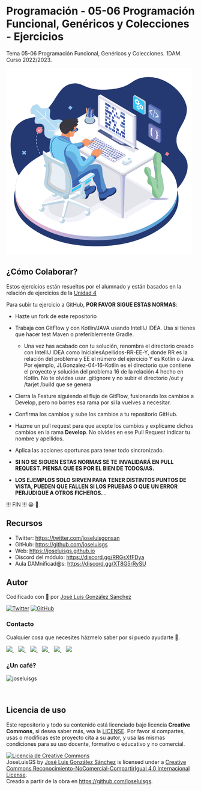 # Programación - 05-06 Programación Funcional, Genéricos y Colecciones - Ejercicios

Tema 05-06 Programación Funcional, Genéricos y Colecciones. 1DAM. Curso 2022/2023.

![imagen](https://raw.githubusercontent.com/joseluisgs/Programacion-00-2022-2023/master/images/programacion.png)


## ¿Cómo Colaborar?
Estos ejercicios están resueltos por el alumnado y están basados en la relación de ejercicios de la [Unidad 4](https://github.com/joseluisgs/Programacion-04-2022-2023)

Para subir tu ejercicio a GitHub, **POR FAVOR SIGUE ESTAS NORMAS**:

- Hazte un fork de este repositorio
- Trabaja con GitFlow y con Kotlin/JAVA usando IntellIJ IDEA. Usa si tienes que hacer test Maven o preferiblemente Gradle.
    - Una vez has acabado con tu solución, renombra  el directorio creado con IntellIJ IDEA como InicialesApellidos-RR-EE-Y, donde RR es la relación del problema y EE el número del ejercicio Y es Kotlin o Java. Por ejemplo, JLGonzalez-04-16-Kotlin es el directorio que contiene el proyecto y solución del problema 16 de la relación 4 hecho en Kotlin. No te olvides usar .gitignore y no subir el directorio /out y /tarjet /build que se genera

- Cierra la Feature siguiendo el flujo de GitFlow, fusionando los cambios a Develop, pero no borres esa rama por si la vuelves a necesitar.
- Confirma los cambios y sube los cambios a tu repositorio GitHub.
- Hazme un pull request para que acepte los cambios y explícame dichos cambios en la rama **Develop**. No olvides en ese Pull Request indicar tu nombre y apellidos.
- Aplica las acciones oportunas para tener todo sincronizado.
- **SI NO SE SIGUEN ESTAS NORMAS SE TE INVALIDARÁ EN PULL REQUEST. PIENSA QUE ES POR EL BIEN DE TODOS/AS.**
- **LOS EJEMPLOS SOLO SIRVEN PARA TENER DISTINTOS PUNTOS DE VISTA, PUEDEN QUE FALLEN SI LOS PRUEBAS O QUE UN ERROR PERJUDIQUE A OTROS FICHEROS.** .

!!! FIN !!! 😀 🤝


## Recursos
- Twitter: https://twitter.com/joseluisgonsan
- GitHub: https://github.com/joseluisgs
- Web: https://joseluisgs.github.io
- Discord del módulo: https://discord.gg/RRGsXfFDya
- Aula DAMnificad@s: https://discord.gg/XT8G5rRySU


## Autor

Codificado con :sparkling_heart: por [José Luis González Sánchez](https://twitter.com/joseluisgonsan)

[![Twitter](https://img.shields.io/twitter/follow/joseluisgonsan?style=social)](https://twitter.com/joseluisgonsan)
[![GitHub](https://img.shields.io/github/followers/joseluisgs?style=social)](https://github.com/joseluisgs)

### Contacto
<p>
  Cualquier cosa que necesites házmelo saber por si puedo ayudarte 💬.
</p>
<p>
 <a href="https://joseluisgs.github.io/" target="_blank">
        <img src="https://joseluisgs.github.io/img/favicon.png" 
    height="30">
    </a>  &nbsp;&nbsp;
    <a href="https://github.com/joseluisgs" target="_blank">
        <img src="https://distreau.com/github.svg" 
    height="30">
    </a> &nbsp;&nbsp;
        <a href="https://twitter.com/joseluisgonsan" target="_blank">
        <img src="https://i.imgur.com/U4Uiaef.png" 
    height="30">
    </a> &nbsp;&nbsp;
    <a href="https://www.linkedin.com/in/joseluisgonsan" target="_blank">
        <img src="https://upload.wikimedia.org/wikipedia/commons/thumb/c/ca/LinkedIn_logo_initials.png/768px-LinkedIn_logo_initials.png" 
    height="30">
    </a>  &nbsp;&nbsp;
    <a href="https://discordapp.com/users/joseluisgs#3560" target="_blank">
        <img src="https://logodownload.org/wp-content/uploads/2017/11/discord-logo-4-1.png" 
    height="30">
    </a> &nbsp;&nbsp;
    <a href="https://g.dev/joseluisgs" target="_blank">
        <img loading="lazy" src="https://googlediscovery.com/wp-content/uploads/google-developers.png" 
    height="30">
    </a>    
</p>

### ¿Un café?
<p><a href="https://www.buymeacoffee.com/joseluisgs"> <img align="left" src="https://cdn.buymeacoffee.com/buttons/v2/default-blue.png" height="50" alt="joseluisgs" /></a></p><br><br><br>

## Licencia de uso

Este repositorio y todo su contenido está licenciado bajo licencia **Creative Commons**, si desea saber más, vea la [LICENSE](https://joseluisgs.github.io/docs/license/). Por favor si compartes, usas o modificas este proyecto cita a su autor, y usa las mismas condiciones para su uso docente, formativo o educativo y no comercial.

<a rel="license" href="http://creativecommons.org/licenses/by-nc-sa/4.0/"><img alt="Licencia de Creative Commons" style="border-width:0" src="https://i.creativecommons.org/l/by-nc-sa/4.0/88x31.png" /></a><br /><span xmlns:dct="http://purl.org/dc/terms/" property="dct:title">JoseLuisGS</span> by <a xmlns:cc="http://creativecommons.org/ns#" href="https://joseluisgs.github.io/" property="cc:attributionName" rel="cc:attributionURL">José Luis González Sánchez</a> is licensed under a <a rel="license" href="http://creativecommons.org/licenses/by-nc-sa/4.0/">Creative Commons Reconocimiento-NoComercial-CompartirIgual 4.0 Internacional License</a>.<br />Creado a partir de la obra en <a xmlns:dct="http://purl.org/dc/terms/" href="https://github.com/joseluisgs" rel="dct:source">https://github.com/joseluisgs</a>.

